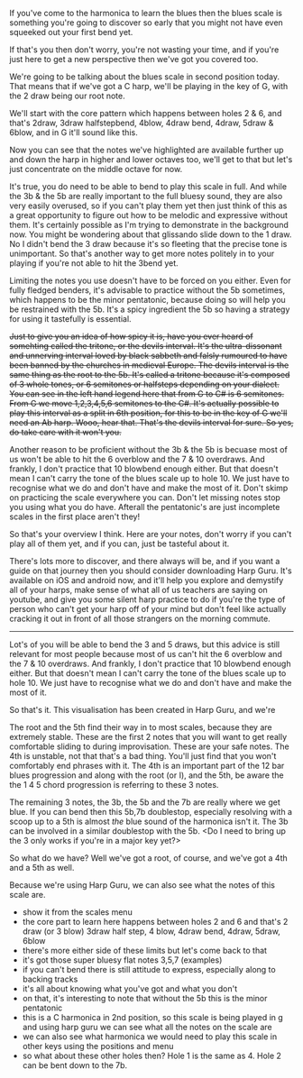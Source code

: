 If you've come to the harmonica to learn the blues then the blues scale is something you're going to discover so early that you might not have even squeeked out your first bend yet.

If that's you then don't worry, you're not wasting your time, and if you're just here to get a new perspective then we've got you covered too.

We're going to be talking about the blues scale in second position today. That means that if we've got a C harp, we'll be playing in the key of G, with the 2 draw being our root note.

We'll start with the core pattern which happens between holes 2 & 6, and that's 2draw, 3draw halfstepbend, 4blow, 4draw bend, 4draw, 5draw & 6blow, and in G it'll sound like this.

Now you can see that the notes we've highlighted are available further up and down the harp in higher and lower octaves too, we'll get to that but let's just concentrate on the middle octave for now.

It's true, you do need to be able to bend to play this scale in full. And while the 3b & the 5b are really important to the full bluesy sound, they are also very easily overused, so if you can't play them yet then just think of this as a great opportunity to figure out how to be melodic and expressive without them. It's certainly possible as I'm trying to demonstrate in the background now. You might be wondering about that glissando slide down to the 1 draw. No I didn't bend the 3 draw because it's so fleeting that the precise tone is unimportant. So that's another way to get more notes politely in to your playing if you're not able to hit the 3bend yet.

Limiting the notes you use doesn't have to be forced on you either. Even for fully fledged benders, it's advisable to practice without the 5b sometimes, which happens to be the minor pentatonic, because doing so will help you be restrained with the 5b. It's a spicy ingredient the 5b so having a strategy for using it tastefully is essential.

~~Just to give you an idea of how spicy it is, have you ever heard of somehting called the tritone, or the devils interval. It's the ultra-dissonant and unnerving interval loved by black sabbeth and falsly rumoured to have been banned by the churches in medieval Europe. The devils interval is the same thing as the root to the 5b. It's called a tritone because it's composed of 3 whole tones, or 6 semitones or halfsteps depending on your dialect. You can see in the left hand legend here that from G to C# is 6 semitones. From G we move 1,2,3,4,5,6 semitones to the C#. It's actually possible to play this interval as a split in 6th position, for this to be in the key of G we'll need an Ab harp. Wooo, hear that. That's the devils interval for sure. So yes, do take care with it won't you.~~

Another reason to be proficient without the 3b & the 5b is becuase most of us won't be able to hit the 6 overblow and the 7 & 10 overdraws. And frankly, I don't practice that 10 blowbend enough either. But that doesn't mean I can't carry the tone of the blues scale up to hole 10. We just have to recognise what we do and don't have and make the most of it. Don't skimp on practicing the scale everywhere you can. Don't let missing notes stop you using what you do have. Afterall the pentatonic's are just incomplete scales in the first place aren't they!

So that's your overview I think. Here are your notes, don't worry if you can't play all of them yet, and if you can, just be tasteful about it.

There's lots more to discover, and there always will be, and if you want a guide on that journey then you should consider downloading Harp Guru. It's available on iOS and android now, and it'll help you explore and demystify all of your harps, make sense of what all of us teachers are saying on youtube, and give you some silent harp practice to do if you're the type of person who can't get your harp off of your mind but don't feel like actually cracking it out in front of all those strangers on the morning commute.

-----

Lot's of you will be able to bend the 3 and 5 draws, but this advice is still relevant for most people because most of us can't hit the 6 overblow and the 7 & 10 overdraws. And frankly, I don't practice that 10 blowbend enough either. But that doesn't mean I can't carry the tone of the blues scale up to hole 10. We just have to recognise what we do and don't have and make the most of it.

So that's it. This visualisation has been created in Harp Guru, and we're 



The root and the 5th find their way in to most scales, because they are extremely stable. These are the first 2 notes that you will want to get really comfortable sliding to during improvisation. These are your safe notes. The 4th is unstable, not that that's a bad thing. You'll just find that you won't comfortably end phrases with it. The 4th is an important part of the 12 bar blues progression and along with the root (or I), and the 5th, be aware the the 1 4 5 chord progression is referring to these 3 notes.

The remaining 3 notes, the 3b, the 5b and the 7b are really where we get blue. If you can bend then this 5b,7b doublestop, especially resolving with a scoop up to a 5th is almost *the* blue sound of the harmonica isn't it. The 3b can be involved in a similar doublestop with the 5b. <Do I need to bring up the 3 only works if you're in a major key yet?>

So what do we have? Well we've got a root, of course, and we've got a 4th and a 5th as well. 

Because we're using Harp Guru, we can also see what the notes of this scale are.




- show it from the scales menu
- the core part to learn here happens between holes 2 and 6 and that's 2 draw (or 3 blow) 3draw half step, 4 blow, 4draw bend, 4draw, 5draw, 6blow
- there's more either side of these limits but let's come back to that
- it's got those super bluesy flat notes 3,5,7 (examples)
- if you can't bend there is still attitude to express, especially along to backing tracks
- it's all about knowing what you've got and what you don't
- on that, it's interesting to note that without the 5b this is the minor pentatonic
- this is a C harmonica in 2nd position, so this scale is being played in g and using harp guru we can see what all the notes on the scale are
- we can also see what harmonica we would need to play this scale in other keys using the positions and menu
- so what about these other holes then? Hole 1 is the same as 4. Hole 2 can be bent down to the 7b.
